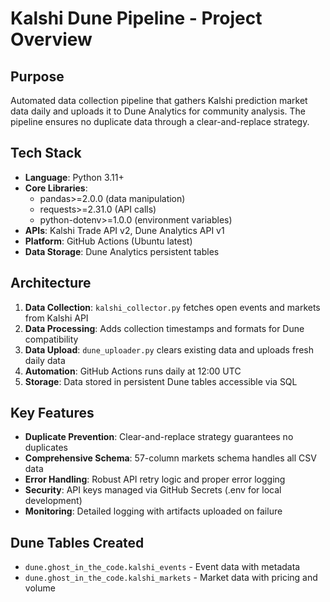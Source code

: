 # Kalshi Dune Pipeline - Project Overview

## Purpose
Automated data collection pipeline that gathers Kalshi prediction market data daily and uploads it to Dune Analytics for community analysis. The pipeline ensures no duplicate data through a clear-and-replace strategy.

## Tech Stack
- **Language**: Python 3.11+
- **Core Libraries**: 
  - pandas>=2.0.0 (data manipulation)
  - requests>=2.31.0 (API calls)
  - python-dotenv>=1.0.0 (environment variables)
- **APIs**: Kalshi Trade API v2, Dune Analytics API v1
- **Platform**: GitHub Actions (Ubuntu latest)
- **Data Storage**: Dune Analytics persistent tables

## Architecture
1. **Data Collection**: `kalshi_collector.py` fetches open events and markets from Kalshi API
2. **Data Processing**: Adds collection timestamps and formats for Dune compatibility
3. **Data Upload**: `dune_uploader.py` clears existing data and uploads fresh daily data
4. **Automation**: GitHub Actions runs daily at 12:00 UTC
5. **Storage**: Data stored in persistent Dune tables accessible via SQL

## Key Features
- **Duplicate Prevention**: Clear-and-replace strategy guarantees no duplicates
- **Comprehensive Schema**: 57-column markets schema handles all CSV data
- **Error Handling**: Robust API retry logic and proper error logging
- **Security**: API keys managed via GitHub Secrets (.env for local development)
- **Monitoring**: Detailed logging with artifacts uploaded on failure

## Dune Tables Created
- `dune.ghost_in_the_code.kalshi_events` - Event data with metadata
- `dune.ghost_in_the_code.kalshi_markets` - Market data with pricing and volume